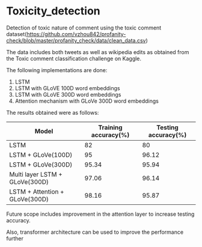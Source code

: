 # Toxicity_detection

Detection of toxic nature of comment using the toxic comment dataset(https://github.com/vzhou842/profanity-check/blob/master/profanity_check/data/clean_data.csv)

The data includes both tweets as well as wikipedia edits as obtained from the Toxic comment classification challenge on Kaggle.

The following implementations are done:
1. LSTM
2. LSTM with GLoVE 100D word embeddings
3. LSTM with GLoVE 300D word embeddings
4. Attention mechanism with GLoVe 300D word embeddings

The results obtained were as follows:

| Model | Training accuracy(%) | Testing accuracy(%) |
| ----- | ----------------- | ---------------- |
| LSTM | 82 | 80 |
| LSTM + GLoVe(100D) | 95 | 96.12 |
| LSTM + GLoVe(300D) | 95.34 | 95.94 |
| Multi layer LSTM + GLoVe(300D) | 97.06 | 96.14 |
| LSTM + Attention + GLoVe(300D) | 98.16 | 95.87|

Future scope includes improvement in the attention layer to increase testing accuracy.

Also, transformer architecture can be used to improve the performance further
